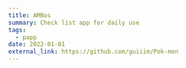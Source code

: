 ```yaml
---
title: AMBos
summary: Check list app for daily use
tags:
  - papp
date: 2022-01-01
external_link: https://github.com/guiiim/Pok-mon
---
```


